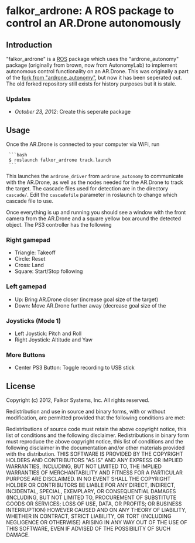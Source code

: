 # falkor_ardrone: A ROS package to control an AR.Drone autonomously

## Introduction

"falkor_ardrone" is a [ROS](http://ros.org/ "Robot Operating System") package which uses the "ardrone_autonomy" package (originally from brown, now from AutonomyLab) to implement autonomous control functionality on an AR.Drone. This was originally a part of the [fork from "ardrone_autonomy"](http://github.org/FalkorSystems/ardrone_autonomy), but now it has been seperated out. The old forked repository still exists for history purposes but it is stale.

### Updates

- *October 23, 2012*: Create this seperate package

## Usage

Once the AR.Drone is connected to your computer via WiFi, run

     ```bash
     $ roslaunch falkor_ardrone track.launch
     ```

This launches the `ardrone_driver` from `ardrone_autonomy` to communicate with the AR.Drone, as well as the nodes needed for the AR.Drone to track the target. The cascade files used for detection are in the directory `cascade/`. Edit the `cascadefile` parameter in roslaunch to change which cascade file to use.

Once everything is up and running you should see a window with the front camera from the AR.Drone and a square yellow box around the detected object. The PS3 controller has the following 

### Right gamepad
* Triangle: Takeoff
* Circle: Reset
* Cross: Land
* Square: Start/Stop following

### Left gamepad
* Up: Bring AR.Drone closer (increase goal size of the target)
* Down: Move AR.Drone further away (decrease goal size of the 

### Joysticks (Mode 1)
* Left Joystick: Pitch and Roll
* Right Joystick: Altitude and Yaw

### More Buttons
* Center PS3 Button: Toggle recording to USB stick

## License

Copyright (c) 2012, Falkor Systems, Inc.
All rights reserved.

Redistribution and use in source and binary forms, with or without modification, are permitted provided that the following conditions are met:

Redistributions of source code must retain the above copyright notice, this list of conditions and the following disclaimer.
Redistributions in binary form must reproduce the above copyright notice, this list of conditions and the following disclaimer in the documentation and/or other materials provided with the distribution.
THIS SOFTWARE IS PROVIDED BY THE COPYRIGHT HOLDERS AND CONTRIBUTORS "AS IS" AND ANY EXPRESS OR IMPLIED WARRANTIES, INCLUDING, BUT NOT LIMITED TO, THE IMPLIED WARRANTIES OF MERCHANTABILITY AND FITNESS FOR A PARTICULAR PURPOSE ARE DISCLAIMED. IN NO EVENT SHALL THE COPYRIGHT HOLDER OR CONTRIBUTORS BE LIABLE FOR ANY DIRECT, INDIRECT, INCIDENTAL, SPECIAL, EXEMPLARY, OR CONSEQUENTIAL DAMAGES (INCLUDING, BUT NOT LIMITED TO, PROCUREMENT OF SUBSTITUTE GOODS OR SERVICES; LOSS OF USE, DATA, OR PROFITS; OR BUSINESS INTERRUPTION) HOWEVER CAUSED AND ON ANY THEORY OF LIABILITY, WHETHER IN CONTRACT, STRICT LIABILITY, OR TORT (INCLUDING NEGLIGENCE OR OTHERWISE) ARISING IN ANY WAY OUT OF THE USE OF THIS SOFTWARE, EVEN IF ADVISED OF THE POSSIBILITY OF SUCH DAMAGE.